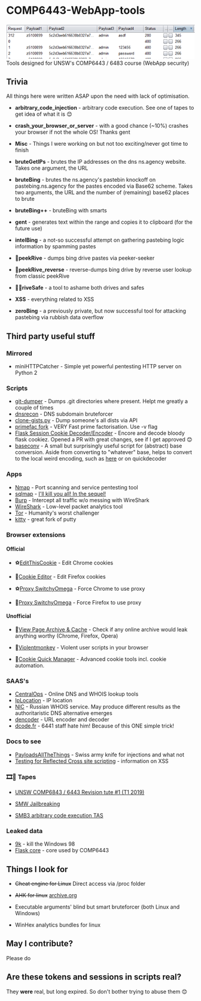 ﻿# COMP6443-WebApp-tools

![Picture](./Misc/image1.png)  
Tools designed for UNSW's COMP6443 / 6483 course (WebApp security)

## Trivia
All things here were written ASAP upon the need with lack of optimisation.

* **arbitrary_code_injection** - arbitrary code execution. See one of tapes to get idea of what it is 😊
* **crash_your_browser_or_server** - with a good chance (~10%) crashes your browser if not the whole OS! Thanks gent
* **Misc** - Things I were working on but not too exciting/never got time to finish

* **bruteGetIPs** - brutes the IP addresses on the dns ns.agency website. Takes one argument, the URL
* **bruteBing** - brutes the ns.agency's pastebin knockoff on pastebing.ns.agency for the pastes encoded via Base62 scheme.  Takes two arguments, the URL and the number of (remaining) base62 places to brute
* **bruteBing++** - bruteBing with smarts
* **gent** - generates text within the range and copies it to clipboard (for the future use)
* **intelBing** - a not-so successful attempt on gathering pastebing logic information by spamming pastes
* 🚗**peekRive** - dumps bing drive pastes via peeker-seeker
* 🚗**peekRive_reverse** - reverse-dumps bing drive by reverse user lookup from classic peekRive
* 🚗🚗**riveSafe** - a tool to ashame both drives and safes
* **XSS** - everything related to XSS
* **zeroBing** - a previously private, but now successful tool for attacking pastebing via rubbish data overflow

## Third party useful stuff
### Mirrored
* miniHTTPCatcher - Simple yet powerful pentesting HTTP server on Python 2
### Scripts
* [git-dumper](https://github.com/arthaud/git-dumper) - Dumps .git directories where present. Helpt me greatly a couple of times
* [dnsrecon](https://github.com/darkoperator/dnsrecon) - DNS subdomain bruteforcer
* [clone-gists.py](https://gist.github.com/SpotlightKid/042491a9a2987af04a5a) - Dump someone's all dists via API
* [primefac fork](https://github.com/elliptic-shiho/primefac-fork) - VERY Fast prime factorisation. Use -v flag
* [Flask Session Cookie Decoder/Encoder](https://github.com/noraj/flask-session-cookie-manager) - Encore and decode bloody flask cookiez. Opened a PR with great changes, see if I get approved 😊
* [baseconv](https://github.com/semente/python-baseconv) - A small but surprisingly useful script for (abstract) base conversion. Aside from converting to "whatever" base, helps to convert to the local weird encoding, such as [here](https://github.com/semente/python-baseconv/issues/5) or on quickdecoder


### Apps
* [Nmap](https://nmap.org/) - Port scanning and service pentesting tool
* [sqlmap](http://sqlmap.org/) - [I'll kill you all! In the sequel!](https://youtu.be/I17jhOgrGMU)
* [Burp](https://portswigger.net/burp/communitydownload) - Intercept all traffic w/o messing with WireShark
* [WireShark](https://www.wireshark.org/) - Low-level packet analytics tool
* [Tor](https://www.torproject.org) - Humanity's worst challenger
* [kitty](http://kitty.9bis.net/) - great fork of putty

### Browser extensions
#### Official
* ⚽[EditThisCookie](https://chrome.google.com/webstore/detail/editthiscookie/fngmhnnpilhplaeedifhccceomclgfbg?hl=en) - Edit Chrome cookies
* 🦊[Cookie Editor](https://addons.mozilla.org/en-US/firefox/addon/edit-cookie/) - Edit Firefox cookies

* ⚽[Proxy SwitchyOmega](https://chrome.google.com/webstore/detail/proxy-switchyomega/padekgcemlokbadohgkifijomclgjgif/related) - Force Chrome to use proxy
* 🦊[Proxy SwitchyOmega](https://addons.mozilla.org/en-US/firefox/addon/switchyomega/) - Force Firefox to use proxy

#### Unofficial
* 🌈[View Page Archive & Cache](https://github.com/dessant/view-page-archive) - Check if any online archive would leak anything worthy (Chrome, Firefox, Opera)
* 🌈[Violentmonkey](https://violentmonkey.github.io/) - Violent user scripts in your browser

* 🦊[Cookie Quick Manager](https://addons.mozilla.org/en-GB/firefox/addon/cookie-quick-manager/) - Advanced cookie tools incl. cookie automation.

### SAAS's
* [CentralOps](https://centralops.net/co/) - Online DNS and WHOIS lookup tools
* [IpLocation](https://www.iplocation.net/) - IP location
* [NIC](https://www.nic.ru/whois/?searchWord=put_url_here) - Russian WHOIS service. May produce different results as the authoritaristic DNS alternative emerges
* [dencoder](https://meyerweb.com/eric/tools/dencoder/) - URL encoder and decoder
* [dcode.fr](https://www.dcode.fr/base-n-convert) - 6441 staff hate him! Because of this ONE simple trick!

### Docs to see
* [PayloadsAllTheThings](https://github.com/swisskyrepo/PayloadsAllTheThings) - Swiss army knife for injections and what not
* [Testing for Reflected Cross site scripting](https://www.owasp.org/index.php/Testing_for_Reflected_Cross_site_scripting_(OTG-INPVAL-001)) - information on XSS

### 🎞️🍿 Tapes
* [UNSW COMP6843 / 6443 Revision tute #1 (T1 2019)](https://www.youtube.com/watch?v=YEIQVKY0wPE)

* [SMW Jailbreaking](https://www.youtube.com/watch?v=Ixu8tn__91E)
* [SMB3 arbitrary code execution TAS](https://www.youtube.com/watch?v=oWbwmxVpqVI)

### Leaked data
* [9k](9k) - kill the Windows 98 
* [Flask core](https://github.com/secedu/flask-core) - core used by COMP6443

## Things I look for
* ~~Cheat engine for Linux~~ Direct access via /proc folder
* ~~AHK for linux~~ [archive.org](https://web.archive.org/web/20190324162541/https://unix.stackexchange.com/questions/165124/autohotkey-equivalent)

* Executable arguments' blind but smart bruteforcer (both Linux and Windows)
* WinHex analytics bundles for linux

## May I contribute?
Please do 

## Are these tokens and sessions in scripts real? 

They **were** real, but long expired. So don't bother trying to abuse them 😊


 
